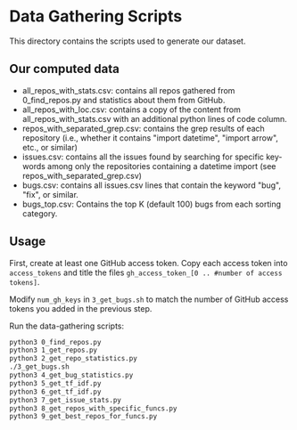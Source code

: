 # Data Gathering Scripts

This directory contains the scripts used to generate our dataset.

## Our computed data

 - all\_repos\_with\_stats.csv: contains all repos gathered from 0\_find\_repos.py and statistics about them from GitHub.
 - all\_repos\_with\_loc.csv: contains a copy of the content from all\_repos\_with\_stats.csv with an additional python lines of code column.
 - repos\_with\_separated\_grep.csv: contains the grep results of each repository (i.e., whether it contains "import datetime", "import arrow", etc., or similar)
 - issues.csv: contains all the issues found by searching for specific key-words among only the repositories containing a datetime import (see repos\_with\_separated\_grep.csv)
 - bugs.csv: contains all issues.csv lines that contain the keyword "bug", "fix", or similar.
 - bugs\_top.csv: Contains the top K (default 100) bugs from each sorting category.

## Usage

First, create at least one GitHub access token. Copy each access token into `access_tokens` and title the files `gh_access_token_[0 .. #number of access tokens]`.

Modify `num_gh_keys` in `3_get_bugs.sh` to match the number of GitHub access tokens you added in the previous step.

Run the data-gathering scripts:

```sh
python3 0_find_repos.py
python3 1_get_repos.py
python3 2_get_repo_statistics.py
./3_get_bugs.sh
python3 4_get_bug_statistics.py
python3 5_get_tf_idf.py
python3 6_get_tf_idf.py
python3 7_get_issue_stats.py
python3 8_get_repos_with_specific_funcs.py
python3 9_get_best_repos_for_funcs.py
```

